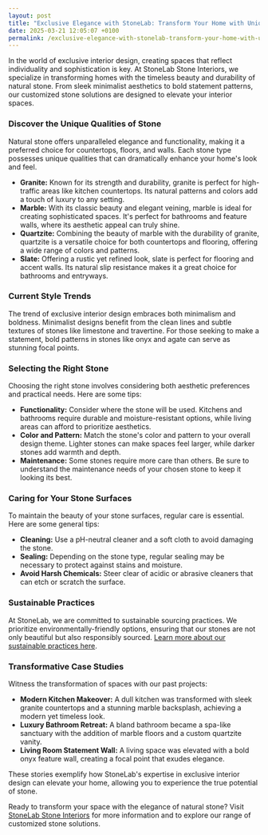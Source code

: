 ```yaml
---
layout: post
title: "Exclusive Elegance with StoneLab: Transform Your Home with Unique Stone Interiors"
date: 2025-03-21 12:05:07 +0100
permalink: /exclusive-elegance-with-stonelab-transform-your-home-with-unique-stone-interiors/
---
```



In the world of exclusive interior design, creating spaces that reflect individuality and sophistication is key. At StoneLab Stone Interiors, we specialize in transforming homes with the timeless beauty and durability of natural stone. From sleek minimalist aesthetics to bold statement patterns, our customized stone solutions are designed to elevate your interior spaces.

### Discover the Unique Qualities of Stone

Natural stone offers unparalleled elegance and functionality, making it a preferred choice for countertops, floors, and walls. Each stone type possesses unique qualities that can dramatically enhance your home's look and feel.

- **Granite:** Known for its strength and durability, granite is perfect for high-traffic areas like kitchen countertops. Its natural patterns and colors add a touch of luxury to any setting.
- **Marble:** With its classic beauty and elegant veining, marble is ideal for creating sophisticated spaces. It's perfect for bathrooms and feature walls, where its aesthetic appeal can truly shine.
- **Quartzite:** Combining the beauty of marble with the durability of granite, quartzite is a versatile choice for both countertops and flooring, offering a wide range of colors and patterns.
- **Slate:** Offering a rustic yet refined look, slate is perfect for flooring and accent walls. Its natural slip resistance makes it a great choice for bathrooms and entryways.

### Current Style Trends

The trend of exclusive interior design embraces both minimalism and boldness. Minimalist designs benefit from the clean lines and subtle textures of stones like limestone and travertine. For those seeking to make a statement, bold patterns in stones like onyx and agate can serve as stunning focal points.

### Selecting the Right Stone

Choosing the right stone involves considering both aesthetic preferences and practical needs. Here are some tips:

- **Functionality:** Consider where the stone will be used. Kitchens and bathrooms require durable and moisture-resistant options, while living areas can afford to prioritize aesthetics.
- **Color and Pattern:** Match the stone's color and pattern to your overall design theme. Lighter stones can make spaces feel larger, while darker stones add warmth and depth.
- **Maintenance:** Some stones require more care than others. Be sure to understand the maintenance needs of your chosen stone to keep it looking its best.

### Caring for Your Stone Surfaces

To maintain the beauty of your stone surfaces, regular care is essential. Here are some general tips:

- **Cleaning:** Use a pH-neutral cleaner and a soft cloth to avoid damaging the stone.
- **Sealing:** Depending on the stone type, regular sealing may be necessary to protect against stains and moisture.
- **Avoid Harsh Chemicals:** Steer clear of acidic or abrasive cleaners that can etch or scratch the surface.

### Sustainable Practices

At StoneLab, we are committed to sustainable sourcing practices. We prioritize environmentally-friendly options, ensuring that our stones are not only beautiful but also responsibly sourced. [Learn more about our sustainable practices here](https://stonelab.se).

### Transformative Case Studies

Witness the transformation of spaces with our past projects:

- **Modern Kitchen Makeover:** A dull kitchen was transformed with sleek granite countertops and a stunning marble backsplash, achieving a modern yet timeless look.
- **Luxury Bathroom Retreat:** A bland bathroom became a spa-like sanctuary with the addition of marble floors and a custom quartzite vanity.
- **Living Room Statement Wall:** A living space was elevated with a bold onyx feature wall, creating a focal point that exudes elegance.

These stories exemplify how StoneLab's expertise in exclusive interior design can elevate your home, allowing you to experience the true potential of stone.

Ready to transform your space with the elegance of natural stone? Visit [StoneLab Stone Interiors](https://stonelab.se) for more information and to explore our range of customized stone solutions.